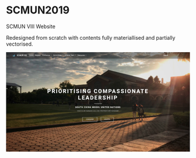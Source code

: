 # SCMUN2019
SCMUN VIII Website

Redesigned from scratch with contents fully materiallised and partially vectorised.

![Home page screenshot](assets/Homepagescreenshot.png)
